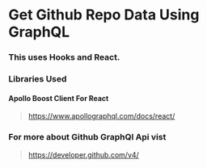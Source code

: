 # Get Github Repo Data Using GraphQL

### This uses Hooks and React.

### Libraries Used 

#### Apollo Boost Client For React
> https://www.apollographql.com/docs/react/


### For more about Github GraphQl Api vist
> https://developer.github.com/v4/